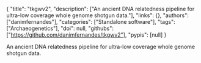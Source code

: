 {
  "title": "tkgwv2",
  "description": ["An ancient DNA relatedness pipeline for ultra-low coverage whole genome shotgun data."],
  "links": {},
  "authors": ["danimfernandes"],
  "categories": ["Standalone software"],
  "tags": ["Archaeogenetics"],
  "doi": null,
  "githubs": ["https://github.com/danimfernandes/tkgwv2"],
  "pypis": [null]
}

<!-- Generated by csv2md.R – do not edit by hand -->

An ancient DNA relatedness pipeline for ultra-low coverage whole genome shotgun data.